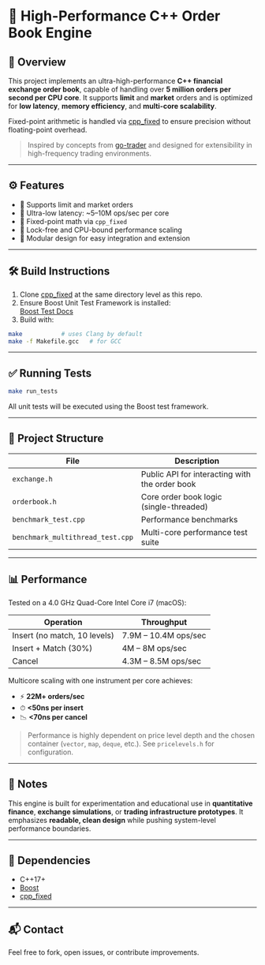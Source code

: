 # 🏦 High-Performance C++ Order Book Engine

## 📘 Overview

This project implements an ultra-high-performance **C++ financial exchange order book**, capable of handling over **5 million orders per second per CPU core**. It supports **limit** and **market** orders and is optimized for **low latency**, **memory efficiency**, and **multi-core scalability**.

Fixed-point arithmetic is handled via [cpp_fixed](https://github.com/robaho/cpp_fixed) to ensure precision without floating-point overhead.

> Inspired by concepts from [go-trader](https://github.com/robaho/go-trader) and designed for extensibility in high-frequency trading environments.

---

## ⚙️ Features

- 🔁 Supports limit and market orders
- 🚀 Ultra-low latency: ~5–10M ops/sec per core
- 🧮 Fixed-point math via `cpp_fixed`
- 🧵 Lock-free and CPU-bound performance scaling
- 🧩 Modular design for easy integration and extension 

---

## 🛠 Build Instructions

1. Clone [cpp_fixed](https://github.com/robaho/cpp_fixed) at the same directory level as this repo.
2. Ensure Boost Unit Test Framework is installed:  
   [Boost Test Docs](https://www.boost.org/doc/libs/1_87_0/libs/test/doc/html/index.html)
3. Build with:

```bash
make           # uses Clang by default
make -f Makefile.gcc   # for GCC
```

---

## ✅ Running Tests

```bash
make run_tests
```

All unit tests will be executed using the Boost test framework.

---

## 📂 Project Structure

| File | Description |
|------|-------------|
| `exchange.h` | Public API for interacting with the order book |
| `orderbook.h` | Core order book logic (single-threaded) |
| `benchmark_test.cpp` | Performance benchmarks |
| `benchmark_multithread_test.cpp` | Multi-core performance test suite |

---

## 📊 Performance

Tested on a 4.0 GHz Quad-Core Intel Core i7 (macOS):

| Operation | Throughput |
|----------|------------|
| Insert (no match, 10 levels) | 7.9M – 10.4M ops/sec |
| Insert + Match (30%) | 4M – 8M ops/sec |
| Cancel | 4.3M – 8.5M ops/sec |

Multicore scaling with one instrument per core achieves:

- ⚡ **22M+ orders/sec**
- ⏱ **<50ns per insert**
- 📉 **<70ns per cancel**

> Performance is highly dependent on price level depth and the chosen container (`vector`, `map`, `deque`, etc.). See `pricelevels.h` for configuration.

---

## 📌 Notes

This engine is built for experimentation and educational use in **quantitative finance**, **exchange simulations**, or **trading infrastructure prototypes**. It emphasizes **readable, clean design** while pushing system-level performance boundaries.

---

## 📎 Dependencies

- C++17+
- [Boost](https://www.boost.org/)
- [cpp_fixed](https://github.com/robaho/cpp_fixed)

---

## 📬 Contact

Feel free to fork, open issues, or contribute improvements.
